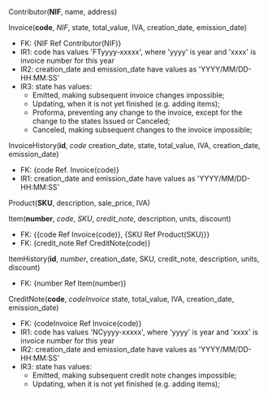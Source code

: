 Contributor(**NIF**, name, address)

Invoice(**code**, *NIF*, state, total_value, IVA, creation_date, emission_date)
- FK: {NIF Ref Contributor(NIF)}
- IR1: code has values 'FTyyyy-xxxxx', where 'yyyy' is year and 'xxxx' is invoice number for this year
- IR2: creation_date and emission_date have values as 'YYYY/MM/DD-HH:MM:SS'
- IR3: state has values:
    - Emitted, making subsequent invoice changes impossible;
    - Updating, when it is not yet finished (e.g. adding items);
    - Proforma, preventing any change to the invoice, except for the change to the states
Issued or Canceled;
    - Canceled, making subsequent changes to the invoice impossible;

InvoiceHistory(**id**, *code* creation_date, state, total_value, IVA, creation_date, emission_date)
- FK: {code Ref. Invoice(code)}
- IR1: creation_date and emission_date have values as 'YYYY/MM/DD-HH:MM:SS'

Product(**SKU**, description, sale_price, IVA)

Item(**number**, *code*, *SKU*, *credit_note*, description, units, discount)
- FK: {{code Ref Invoice(code)},
        {SKU Ref Product(SKU)}}
- FK: {credit_note Ref CreditNote(code)}

ItemHistory(**id**, *number*, creation_date, SKU, credit_note, description, units, discount)
- FK: {number Ref Item(number)}

CreditNote(**code**, *codeInvoice* state, total_value, IVA, creation_date, emission_date)
- FK: {codeInvoice Ref Invoice(code)}
- IR1: code has values 'NCyyyy-xxxxx', where 'yyyy' is year and 'xxxx' is invoice number for this year
- IR2: creation_date and emission_date have values as 'YYYY/MM/DD-HH:MM:SS'
- IR3: state has values:
    - Emitted, making subsequent credit note changes impossible;
    - Updating, when it is not yet finished (e.g. adding items);
